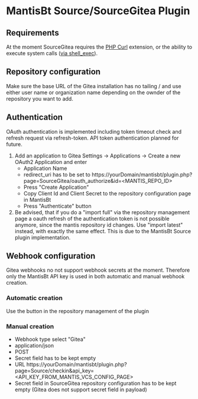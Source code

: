 # MantisBt Source/SourceGitea Plugin

## Requirements
At the moment SourceGitea requires the [PHP Curl](https://www.php.net/book.curl) extension, or the ability to execute
system calls ([via shell_exec](https://www.php.net/function.shell-exec)).

## Repository configuration
Make sure the base URL of the Gitea installation has no tailing / and use either user name or organization name depending on the ownder of the repository you want to add.

## Authentication
OAuth authentication is implemented including token timeout check and refresh request via refresh-token. API token authentication planned for future.
1) Add an application to Gitea Settings -> Applications -> Create a new OAuth2 Application and enter
	* Application Name
	* redirect_uri has to be set to https://yourDomain/mantisbt/plugin.php?page=SourceGitea/oauth_authorize&id=<MANTIS_REPO_ID>
	* Press "Create Application"
	* Copy Client Id and Client Secret to the repository configuration page in MantisBt
	* Press "Authenticate" button
3) Be advised, that if you do a "import full" via the repository management page a oauth refresh of the authentication token is not possible anymore, since the mantis repository id changes. Use "import latest" instead, with exactly the same effect. This is due to the MantisBt Source plugin implementation.

## Webhook configuration
Gitea webhooks no not support webhook secrets at the moment. Therefore only the MantisBt API key is used in both automatic and manual webhook creation.
### Automatic creation
Use the button in the repository management of the plugin
### Manual creation
* Webhook type select "Gitea"
* application/json
* POST
* Secret field has to be kept empty
* URL https://yourDomain/mantisbt/plugin.php?page=Source/checkin&api_key=<API_KEY_FROM_MANTIS_VCS_CONFIG_PAGE>
* Secret field in SourceGitea repository configuration has to be kept empty (Gitea does not support secret field in payload)
